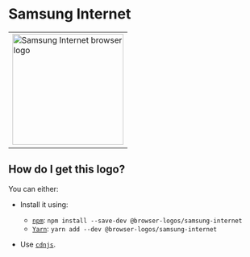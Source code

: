 # Samsung Internet

<table>
    <tr height=230>
        <td>
            <a href="https://github.com/alrra/browser-logos/tree/b85808cc46ca6880b8d1cd02dc7e1fa559670bda/src/samsung-internet">
                <img width=220 src="https://raw.githubusercontent.com/alrra/browser-logos/b85808cc46ca6880b8d1cd02dc7e1fa559670bda/src/samsung-internet/samsung-internet.svg?sanitize=true" alt="Samsung Internet browser logo">
            </a>
        </td>
    </tr>
</table>

## How do I get this logo?

You can either:

* Install it using:

  * [`npm`][npm]: `npm install --save-dev @browser-logos/samsung-internet`
  * [`Yarn`][yarn]: `yarn add --dev @browser-logos/samsung-internet`

* Use [`cdnjs`][cdnjs].

<!-- Link labels: -->

[cdnjs]: https://cdnjs.com/libraries/browser-logos
[npm]: https://www.npmjs.com/
[yarn]: https://yarnpkg.com/
